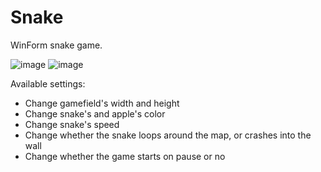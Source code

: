 # Snake

WinForm snake game.

![image](https://github.com/Cubball/Snake/assets/138378823/55daca2a-e938-44a7-bcfc-3fbc0c820dd6)
![image](https://github.com/Cubball/Snake/assets/138378823/e917a4db-f252-4aa9-8eee-7522c7b11605)

Available settings:
- Change gamefield's width and height
- Change snake's and apple's color
- Change snake's speed
- Change whether the snake loops around the map, or crashes into the wall
- Change whether the game starts on pause or no
